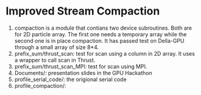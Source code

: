 # Improved Stream Compaction 
1. compaction is a module that contians two device subroutines. Both are for 2D particle array. The first one needs a temporary array while the second one is in place compaction. It has passed test on Della-GPU through a small array of size 8*4.
2. prefix_sum/thrust_scan: test for scan using a column in 2D array. It uses a wrapper to call scan in Thrust.
3. prefix_sum/thrust_scan_MPI: test for scan using MPI.
4. Documents/: presentation slides in the GPU Hackathon
5. profile_serial_code/: the origional serial code
6. profile_compaction/:
